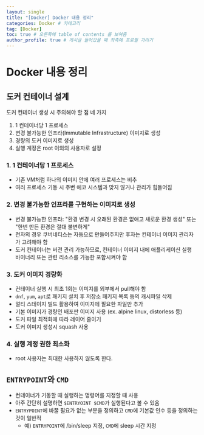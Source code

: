 ```yaml
---
layout: single
title: "[Docker] Docker 내용 정리"
categories: Docker # 카테고리
tag: [Docker]
toc: true # 오른쪽에 table of contents 를 보여줌
author_profile: true # 게시글 들어갔을 때 좌측에 프로필 가리기
--- 
```



# Docker 내용 정리

## 도커 컨테이너 설계
도커 컨테이너 생성 시 주의해야 할 점 네 가지
1. 1 컨테이너당 1 프로세스
2. 변경 불가능한 인프라(Immutable Infrastructure) 이미지로 생성
3. 경량의 도커 이미지로 생성
4. 실행 계정은 root 이외의 사용자로 설정

### 1. 1 컨테이너당 1 프로세스
- 기존 VM처럼 하나의 이미지 안에 여러 프로세스는 비추
- 여러 프로세스 기동 시 주변 에코 시스템과 맞지 않거나 관리가 힘들어짐

### 2. 변경 불가능한 인프라를 구현하는 이미지로 생성
- 변경 불가능한 인프라: "환경 변경 시 오래된 환경은 없애고 새로운 환경 생성" 또는 "한번 만든 환경은 절대 불변하게"
- 전자의 경우 쿠버네티스는 자동으로 만들어주지만 후자는 컨테이너 이미지 관리자가 고려해야 함
- 도커 컨테이너는 버전 관리 가능하므로, 컨테이너 이미지 내에 애플리케이션 실행 바이너리 또는 관련 리소스를 가능한 포함시켜야 함

### 3. 도커 이미지 경량화
- 컨테이너 실행 시 최초 1회는 이미지를 외부에서 pull해야 함
- `dnf`, `yum`, `apt`로 패키지 설치 후 저장소 패키지 목록 등의 캐시파일 삭제
- 멀티 스테이지 빌드 활용하여 이미지에 필요한 파일만 추가
- 기본 이미지가 경량인 배포판 이미지 사용 (ex. alpine linux, distorless 등)
- 도커 파일 최적화에 따라 레이어 줄이기
- 도커 이미지 생성시 squash 사용

### 4. 실행 계정 권한 최소화
- root 사용자는 최대한 사용하지 않도록 한다.

## `ENTRYPOINT`와 `CMD`
- 컨테이너가 기동할 때 실행하는 명령어를 지정할 때 사용
- 아주 간단히 설명하면 `$ENTRYOINT $CMD`가 실행된다고 볼 수 있음
- `ENTRYPOINT`에 바꿀 필요가 없는 부분을 정의하고 `CMD`에 기본값 인수 등을 정의하는 것이 일반적
  - 예) `ENTRYPOINT`에 /bin/sleep 지정, `CMD`에 sleep 시간 지정